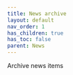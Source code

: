 ```yaml
---
title: News archive
layout: default
nav_order: 1
has_children: true
has_toc: false
parent: News
---
```


Archive news items
